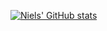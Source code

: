 [![Niels' GitHub stats](https://github-readme-stats.vercel.app/api?username=nielsandriesse)](https://github.com/anuraghazra/github-readme-stats)
